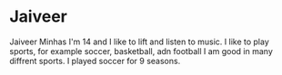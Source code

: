 # Jaiveer
Jaiveer Minhas
I'm 14 and I like to lift and listen to music.
I like to play sports, for example soccer, basketball, adn football
I am good in many diffrent sports.
I played soccer for 9 seasons.
